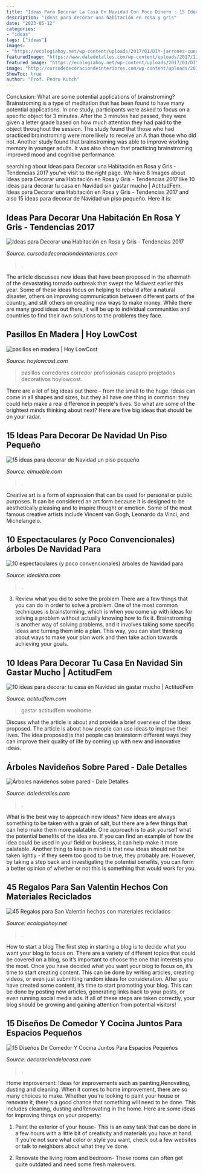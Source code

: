 ```yaml
---
title: "Ideas Para Decorar La Casa En Navidad Con Poco Dinero : 15 Ideas Para Decorar De Navidad Un Piso Pequeño"
description: "Ideas para decorar una habitación en rosa y gris"
date: "2023-05-12"
categories:
- "ideas"
tags: ["ideas"]
images:
- "https://ecologiahoy.net/wp-content/uploads/2017/01/DIY-jarrones-cuerda.jpg"
featuredImage: "https://www.daledetalles.com/wp-content/uploads/2017/11/pinos-navideños-sobre-pared11.jpg"
featured_image: "https://ecologiahoy.net/wp-content/uploads/2017/01/DIY-jarrones-cuerda.jpg"
image: "http://cursodedecoraciondeinteriores.com/wp-content/uploads/2017/09/ideas-para-decorar-una-habitacion-en-rosa-y-gris-1.jpg"
ShowToc: true
author: "Prof. Pedro Kutch"
---
```



Conclusion: What are some potential applications of brainstroming?
Brainstroming is a type of meditation that has been found to have many potential applications. In one study, participants were asked to focus on a specific object for 3 minutes. After the 3 minutes had passed, they were given a letter grade based on how much attention they had paid to the object throughout the session. The study found that those who had practiced brainstroming were more likely to receive an A than those who did not. Another study found that brainstroming was able to improve working memory in younger adults. It was also shown that practicing brainstroming improved mood and cognitive performance.

	

		
searching about Ideas para Decorar una Habitación en Rosa y Gris - Tendencias 2017 you've visit to the right page. We have 8 Images about Ideas para Decorar una Habitación en Rosa y Gris - Tendencias 2017 like 10 ideas para decorar tu casa en Navidad sin gastar mucho | ActitudFem, Ideas para Decorar una Habitación en Rosa y Gris - Tendencias 2017 and also 15 ideas para decorar de Navidad un piso pequeño. Here it is:
		
    
## Ideas Para Decorar Una Habitación En Rosa Y Gris - Tendencias 2017

<img loading=lazy src="http://cursodedecoraciondeinteriores.com/wp-content/uploads/2017/09/ideas-para-decorar-una-habitacion-en-rosa-y-gris-1.jpg" onerror="this.onerror=null;this.src='https://tse2.mm.bing.net/th?id=OIP.n3bE39rsO6mOfF8Hup5ZzgHaHa&amp;pid=15.1';" alt="Ideas para Decorar una Habitación en Rosa y Gris - Tendencias 2017">

_Source: cursodedecoraciondeinteriores.com_

>. 

	

The article discusses new ideas that have been proposed in the aftermath of the devastating tornado outbreak that swept the Midwest earlier this year. Some of these ideas focus on helping to rebuild after a natural disaster, others on improving communication between different parts of the country, and still others on creating new ways to make money. While there are many good ideas out there, it will be up to individual communities and countries to find their own solutions to the problems they face.

    
## Pasillos En Madera | Hoy LowCost

<img loading=lazy src="https://hoylowcost.com/wp-content/uploads/2015/12/pasillos-en-madera.jpeg" onerror="this.onerror=null;this.src='https://tse4.mm.bing.net/th?id=OIP.G-2sS9mT7uGxiIvuGRbFegHaLH&amp;pid=15.1';" alt="pasillos en madera | Hoy LowCost">

_Source: hoylowcost.com_

>pasillos corredores corredor profissionais casapro projetados decorativos hoylowcost. 

	

There are a lot of big ideas out there – from the small to the huge. Ideas can come in all shapes and sizes, but they all have one thing in common: they could help make a real difference in people's lives. So what are some of the brightest minds thinking about next? Here are five big ideas that should be on your radar.

    
## 15 Ideas Para Decorar De Navidad Un Piso Pequeño

<img loading=lazy src="http://www.elmueble.com/medio/2016/11/04/arbol-de-navidad-decorado-en-verde-blanco-y-dorado_b3e02a20.jpg" onerror="this.onerror=null;this.src='https://tse1.mm.bing.net/th?id=OIP.WC0vRup9LIa8fYzq-xQS-QHaKp&amp;pid=15.1';" alt="15 ideas para decorar de Navidad un piso pequeño">

_Source: elmueble.com_

>. 

	

Creative art is a form of expression that can be used for personal or public purposes. It can be considered an art form because it is designed to be aesthetically pleasing and to inspire thought or emotion. Some of the most famous creative artists include Vincent van Gogh, Leonardo da Vinci, and Michelangelo.

    
## 10 Espectaculares (y Poco Convencionales) árboles De Navidad Para

<img loading=lazy src="https://st3.idealista.com/news/archivos/2015-12/cojines.jpg?sv=Pu6Ly9oS" onerror="this.onerror=null;this.src='https://tse1.mm.bing.net/th?id=OIP.DftNKRZMGsxLgH8GzujlmAHaJ0&amp;pid=15.1';" alt="10 espectaculares (y poco convencionales) árboles de Navidad para">

_Source: idealista.com_

>. 

	

3. Review what you did to solve the problem
There are a few things that you can do in order to solve a problem. One of the most common techniques is brainstorming, which is when you come up with ideas for solving a problem without actually knowing how to fix it. Brainstroming is another way of solving problems, and it involves taking some specific ideas and turning them into a plan. This way, you can start thinking about ways to make your plan work and then take action towards achieving your goals.

    
## 10 Ideas Para Decorar Tu Casa En Navidad Sin Gastar Mucho | ActitudFem

<img loading=lazy src="https://www.actitudfem.com/media/files/media/files/3_n.jpg" onerror="this.onerror=null;this.src='https://tse1.mm.bing.net/th?id=OIP.7Ag1LmbpbbwwzwVEQXUlAQHaKd&amp;pid=15.1';" alt="10 ideas para decorar tu casa en Navidad sin gastar mucho | ActitudFem">

_Source: actitudfem.com_

>gastar actitudfem woohome. 

	

Discuss what the article is about and provide a brief overview of the ideas proposed.
The article is about how people can use ideas to improve their lives. The idea proposed is that people can brainstorm different ways they can improve their quality of life by coming up with new and innovative ideas.

    
## Árboles Navideños Sobre Pared - Dale Detalles

<img loading=lazy src="https://www.daledetalles.com/wp-content/uploads/2017/11/pinos-navideños-sobre-pared11.jpg" onerror="this.onerror=null;this.src='https://tse3.mm.bing.net/th?id=OIP._qbOgOfZHPMC0fvSoaJfLQHaLH&amp;pid=15.1';" alt="Árboles navideños sobre pared - Dale Detalles">

_Source: daledetalles.com_

>. 

	

What is the best way to approach new ideas?
New ideas are always something to be taken with a grain of salt, but there are a few things that can help make them more palatable. One approach is to ask yourself what the potential benefits of the idea are. If you can find an example of how the idea could be used in your field or business, it can help make it more palatable. Another thing to keep in mind is that new ideas should not be taken lightly - if they seem too good to be true, they probably are. However, by taking a step back and investigating the potential benefits, you can form a better opinion of whether or not this is something that would work for you.

    
## 45 Regalos Para San Valentin Hechos Con Materiales Reciclados

<img loading=lazy src="https://ecologiahoy.net/wp-content/uploads/2017/01/DIY-jarrones-cuerda.jpg" onerror="this.onerror=null;this.src='https://tse4.mm.bing.net/th?id=OIP.cCgP9YrNOgqwM7Nk3HPKtAHaKF&amp;pid=15.1';" alt="45 Regalos para San Valentin hechos con materiales reciclados">

_Source: ecologiahoy.net_

>. 

	

How to start a blog
The first step in starting a blog is to decide what you want your blog to focus on. There are a variety of different topics that could be covered on a blog, so it’s important to choose the one that interests you the most. Once you have decided what you want your blog to focus on, it’s time to start creating content. This can be done by writing articles, creating videos, or even just submitting random ideas for consideration. After you have created some content, it’s time to start promoting your blog. This can be done by posting new articles, generating links back to your posts, or even running social media ads. If all of these steps are taken correctly, your blog should be growing and gaining attention from potential visitors!

    
## 15 Diseños De Comedor Y Cocina Juntos Para Espacios Pequeños

<img loading=lazy src="https://i1.wp.com/decoraciondelacasa.com/wp-content/uploads/2015/09/decorar-comedor-cocina-juntos-9.jpg" onerror="this.onerror=null;this.src='https://tse3.mm.bing.net/th?id=OIP.0kwebwprx4UKq9aUxI7rwQHaFT&amp;pid=15.1';" alt="15 Diseños De Comedor Y Cocina Juntos Para Espacios Pequeños">

_Source: decoraciondelacasa.com_

>. 

	

Home improvement: Ideas for improvements such as painting,Renovating, dusting and cleaning.
When it comes to home improvement, there are so many choices to make. Whether you're looking to paint your house or renovate it, there's a good chance that something will need to be done. This includes cleaning, dusting andRenovating in the home. Here are some ideas for improving things on your property: 
1. Paint the exterior of your house- This is an easy task that can be done in a few hours with a little bit of creativity and materials you have at hand. If you're not sure what color or style you want, check out a few websites or talk to neighbors about what they've done. 

2. Renovate the living room and bedroom- These rooms can often get quite outdated and need some fresh makeovers.

